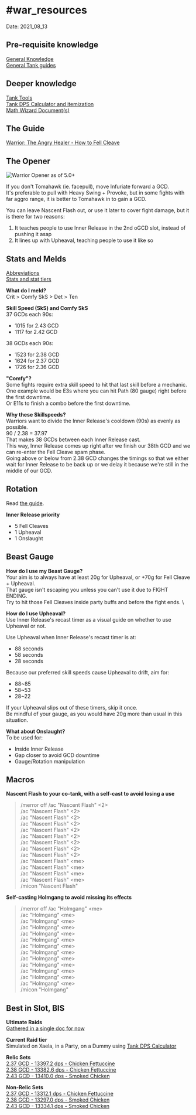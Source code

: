\#war_resources
======
Date: 2021_08_13

## Pre-requisite knowledge


[General Knowledge](https://github.com/Moxfi/WAR-Resources-v0.1/edit/main/general_knowledge.md) \
[General Tank guides](https://github.com/Moxfi/WAR-Resources-v0.1/blob/main/tank_guides.md) 


## Deeper knowledge
[Tank Tools](https://github.com/Moxfi/WAR-Resources-v0.1/blob/main/tank_tools.md) \
[Tank DPS Calculator and itemization](https://bit.ly/TankDPSCalc520) \
[Math Wizard Document(s)](https://github.com/Moxfi/WAR-Resources-v0.1/blob/main/math_wizards.md) 







## The Guide
[Warrior: The Angry Healer - How to Fell Cleave](http://bit.ly/XIV50WAR)







## The Opener
![Warrior Opener as of 5.0+](https://i.imgur.com/WB2SEtL.png "Warrior Opener")

If you don't Tomahawk (ie. facepull), move Infuriate forward a GCD. \
It's preferable to pull with Heavy Swing + Provoke, but in some fights with far aggro range, it is better to Tomahawk in to gain a GCD.

You can leave Nascent Flash out, or use it later to cover fight damage, but it is there for two reasons: 
1) It teaches people to use Inner Release in the 2nd oGCD slot, instead of pushing it asap
2) It lines up with Upheaval, teaching people to use it like so





## Stats and Melds
[Abbreviations]() \
[Stats and stat tiers](http://theoryjerks.akhmorning.com/)

**What do I meld?** \
Crit > Comfy SkS > Det > Ten


**Skill Speed (SkS) and Comfy SkS** \
37 GCDs each 90s:
- 1015 for 2.43 GCD
- 1117 for 2.42 GCD

38 GCDs each 90s:
- 1523 for 2.38 GCD
- 1624 for 2.37 GCD
- 1726 for 2.36 GCD

**"Comfy"?** \
Some fights require extra skill speed to hit that last skill before a mechanic. \
One example would be E3s where you can hit Path (80 gauge) right before the first downtime. \
Or E11s to finish a combo before the first downtime.


**Why these Skillspeeds?** \
Warriors want to divide the Inner Release's cooldown (90s) as evenly as possible. \
90 / 2.38 = 37.97 \
That makes 38 GCDs between each Inner Release cast. \
This way, Inner Release comes up right after we finish our 38th GCD and we can re-enter the Fell Cleave spam phase. \
Going above or below from 2.38 GCD changes the timings so that we either wait for Inner Release to be back up or we delay it because we're still in the middle of our GCD.





## Rotation
Read [the guide](http://bit.ly/XIV50WAR).

**Inner Release priority** 
- 5 Fell Cleaves 
- 1 Upheaval 
- 1 Onslaught  

## Beast Gauge

**How do I use my Beast Gauge?** \
Your aim is to always have at least 20g for Upheaval, or +70g for Fell Cleave + Upheaval. \
That gauge isn't escaping you unless you can't use it due to FIGHT ENDING. \
Try to hit those Fell Cleaves inside party buffs and before the fight ends. \

**How do I use Upheaval?** \
Use Inner Release's recast timer as a visual guide on whether to use Upheaval or not.

Use Upheaval when Inner Release's recast timer is at: 
- 88 seconds 
- 58 seconds 
- 28 seconds 

Because our preferred skill speeds cause Upheaval to drift, aim for: 
- 88~85 
- 58~53 
- 28~22 

If your Upheaval slips out of these timers, skip it once. \
Be mindful of your gauge, as you would have 20g more than usual in this situation. 


**What about Onslaught?** \
To be used for: 
- Inside Inner Release 
- Gap closer to avoid GCD downtime 
- Gauge/Rotation manipulation 





## Macros

**Nascent Flash to your co-tank, with a self-cast to avoid losing a use**
> /merror off
> /ac "Nascent Flash" <2> \
> /ac "Nascent Flash" <2> \
> /ac "Nascent Flash" <2> \
> /ac "Nascent Flash" <2> \
> /ac "Nascent Flash" <2> \
> /ac "Nascent Flash" <2> \
> /ac "Nascent Flash" <2> \
> /ac "Nascent Flash" <2> \
> /ac "Nascent Flash" <2> \
> /ac "Nascent Flash" \<me> \
> /ac "Nascent Flash" \<me> \
> /ac "Nascent Flash" \<me> \
> /ac "Nascent Flash" \<me> \
> /micon "Nascent Flash"

**Self-casting Holmgang to avoid missing its effects**
> /merror off
> /ac "Holmgang" \<me> \
> /ac "Holmgang" \<me> \
> /ac "Holmgang" \<me> \
> /ac "Holmgang" \<me> \
> /ac "Holmgang" \<me> \
> /ac "Holmgang" \<me> \
> /ac "Holmgang" \<me> \
> /ac "Holmgang" \<me> \
> /ac "Holmgang" \<me> \
> /ac "Holmgang" \<me> \
> /ac "Holmgang" \<me> \
> /ac "Holmgang" \<me> \
> /ac "Holmgang" \<me> \
> /micon "Holmgang"




## Best in Slot, BIS

**Ultimate Raids** \
[Gathered in a single doc for now](http://bit.ly/WARultimateBIS)

**Current Raid tier** \
Simulated on Xaela, in a Party, on a Dummy using [Tank DPS Calculator](https://bit.ly/TankDPSCalc520) 

**Relic Sets** \
[2.37 GCD - 13397.2 dps - Chicken Fettuccine](https://etro.gg/gearset/f344710e-37b1-4c42-a422-76188ab680cf) \
[2.38 GCD - 13382.6 dps - Chicken Fettuccine](https://etro.gg/gearset/717a06ac-8373-4490-9834-c5d1c321b0a7) \
[2.43 GCD - 13410.0 dps - Smoked Chicken](https://etro.gg/gearset/6b4a9646-3d72-4c85-ae3f-c77e28875389)

**Non-Relic Sets** \
[2.37 GCD - 13312.1 dps - Chicken Fettuccine](https://etro.gg/gearset/465c5777-b594-497d-8eac-b45fe2646009) \
[2.38 GCD - 13297.0 dps - Smoked Chicken](https://etro.gg/gearset/6e7c6fd5-7618-466c-8284-8c2cc0f611c3) \
[2.43 GCD - 13334.1 dps - Smoked Chicken](https://etro.gg/gearset/1f52b3ea-3bab-4a6b-8bfd-8bdcac766d39)


